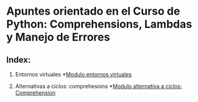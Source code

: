 # Apuntes orientado en el Curso de Python: Comprehensions, Lambdas y Manejo de Errores

## Index:
1. Entornos virtuales
        *[Modulo entornos virtuales](/M_entorno_virtual/Modulo-entorno-virtual.md)

2. Alternativas a ciclos: comprehesions
        *[Modulo alternativa a ciclos: Comprehension](M-a-ciclos_comp/Modulo_ciclos_comprehesions.md)
